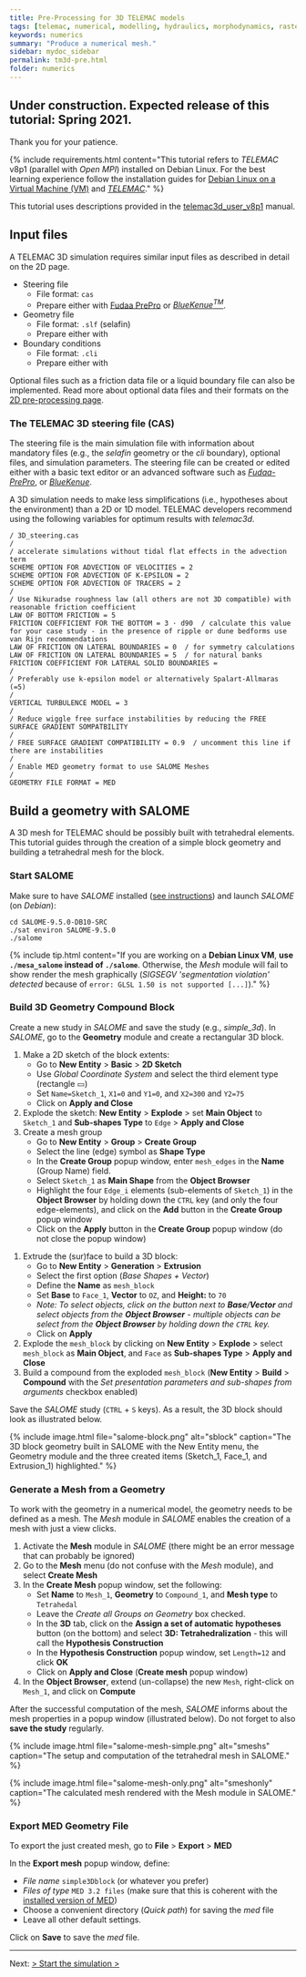```yaml
---
title: Pre-Processing for 3D TELEMAC models
tags: [telemac, numerical, modelling, hydraulics, morphodynamics, raster, shapefile, qgis, hydraulics, tin]
keywords: numerics
summary: "Produce a numerical mesh."
sidebar: mydoc_sidebar
permalink: tm3d-pre.html
folder: numerics
---
```


## Under construction. Expected release of this tutorial: Spring 2021.

Thank you for your patience.

{% include requirements.html content="This tutorial refers to *TELEMAC* v8p1 (parallel with *Open MPI*) installed on Debian Linux. For the best learning experience follow the installation guides for [Debian Linux on a Virtual Machine (VM)](#vm.html) and [*TELEMAC*](install-telemac.html)." %}

This tutorial uses descriptions provided in the [telemac3d_user_v8p1](http://ot-svn-public:telemac1*@svn.opentelemac.org/svn/opentelemac/tags/v8p1r2/documentation/telemac2d/user/telemac3d_user_v8p1.pdf) manual.

## Input files

A TELEMAC 3D simulation requires similar input files as described in detail on the 2D page.

* Steering file 
    + File format: `cas`
    + Prepare either with [Fudaa PrePro](https://fudaa-project.atlassian.net/wiki/spaces/PREPRO/pages/253165587/How+to+launch+Fudaa-Prepro) or [*BlueKenue<sup>TM</sup>*](install-telemac.html#bluekenue).
* Geometry file
    + File format: `.slf` (selafin)
    + Prepare either with
* Boundary conditions
    + File format: `.cli`
    + Prepare either with

Optional files such as a friction data file or a liquid boundary file can also be implemented. Read more about optional data files and their formats on the [2D pre-processing page](tm2d-pre.html#optionals).


### The TELEMAC 3D steering file (CAS)

The steering file is the main simulation file with information about mandatory files (e.g., the *selafin* geometry or the *cli* boundary), optional files, and simulation parameters. The steering file can be created or edited either with a basic text editor or an advanced software such as [*Fudaa-PrePro*](install-telemac.html#fudaa), or [*BlueKenue*](install-telemac.html#bluekenue).

A 3D simulation needs to make less simplifications (i.e., hypotheses about the environment) than a 2D or 1D model. TELEMAC developers recommend using the following variables for optimum results with *telemac3d*.

```
/ 3D_steering.cas
/
/ accelerate simulations without tidal flat effects in the advection term
SCHEME OPTION FOR ADVECTION OF VELOCITIES = 2
SCHEME OPTION FOR ADVECTION OF K-EPSILON = 2
SCHEME OPTION FOR ADVECTION OF TRACERS = 2
/
/ Use Nikuradse roughness law (all others are not 3D compatible) with reasonable friction coefficient
LAW OF BOTTOM FRICTION = 5
FRICTION COEFFICIENT FOR THE BOTTOM = 3 · d90  / calculate this value for your case study - in the presence of ripple or dune bedforms use van Rijn recommendations
LAW OF FRICTION ON LATERAL BOUNDARIES = 0  / for symmetry calculations
LAW OF FRICTION ON LATERAL BOUNDARIES = 5  / for natural banks
FRICTION COEFFICIENT FOR LATERAL SOLID BOUNDARIES = 
/
/ Preferably use k-epsilon model or alternatively Spalart-Allmaras (=5)
/
VERTICAL TURBULENCE MODEL = 3
/
/ Reduce wiggle free surface instabilities by reducing the FREE SURFACE GRADIENT SOMPATBILITY
/
/ FREE SURFACE GRADIENT COMPATIBILITY = 0.9  / uncomment this line if there are instabilities
/
/ Enable MED geometry format to use SALOME Meshes
/
GEOMETRY FILE FORMAT = MED 
```


## Build a geometry with SALOME

A 3D mesh for TELEMAC should be possibly built with tetrahedral elements. This tutorial guides through the creation of a simple block geometry and building a tetrahedral mesh for the block.

### Start SALOME
Make sure to have *SALOME* installed ([see instructions](install-telemac.html#salome)) and launch *SALOME* (on *Debian*):

```
cd SALOME-9.5.0-DB10-SRC
./sat environ SALOME-9.5.0
./salome
```

{% include tip.html content="If you are working on a **Debian Linux VM**, **use `./mesa_salome` instead of `./salome`**. Otherwise, the *Mesh* module will fail to show render the mesh graphically (*SIGSEGV 'segmentation violation' detected* because of `error: GLSL 1.50 is not supported [...]`)." %}

### Build 3D Geometry Compound Block

Create a new study in *SALOME* and save the study (e.g., *simple_3d*). In *SALOME*, go to the **Geometry** module and create a rectangular 3D block.

1. Make a 2D sketch of the block extents:
    * Go to **New Entity** > **Basic** > **2D Sketch**
    * Use *Global Coordinate System*  and select the third element type (rectangle &#9645;)
    * Set `Name=Sketch_1`, `X1=0` and `Y1=0`, and `X2=300` and `Y2=75`
    * Click on **Apply and Close**
1. Explode the sketch: **New Entity** > **Explode** > set **Main Object** to `Sketch_1` and **Sub-shapes Type** to `Edge` > **Apply and Close**
1. Create a mesh group
    * Go to **New Entity** > **Group** > **Create Group**
    * Select the line (edge) symbol as **Shape Type**
    * In the **Create Group** popup window, enter `mesh_edges` in the **Name** (Group Name) field. 
    * Select `Sketch_1` as **Main Shape** from the **Object Browser**
    * Highlight the four `Edge_i` elements (sub-elements of `Sketch_1`) in the **Object Browser** by holding down the `CTRL` key (and only the four edge-elements), and click on the **Add** button in the **Create Group** popup window
    * Click on the **Apply** button in the **Create Group** popup window (do not close the popup window)
 <!--
1. Create a boundary group
    * In the still opened **Create Group** popup window, select the line (edge) symbol as **Shape Type**
    * In the **Create Group** popup window, enter `boundary_edges` in the **Name** (Group Name) field. 
    * Select `Sketch_1` as **Main Shape** from the **Object Browser**
    * Highlight the `Edge_1` and `Edge_4` elements in the **Object Browser** by holding down the `CTRL` key, and click on the **Add** button in the **Create Group** popup window
    * Click on the **Apply and Close** button in the **Create Group** popup window-->
1. Extrude the (sur)face to build a 3D block:
    * Go to **New Entity** > **Generation** > **Extrusion**
    * Select the first option (*Base Shapes + Vector*)
    * Define the **Name** as `mesh_block`
    * Set **Base** to `Face_1`, **Vector** to `OZ`, and **Height:** to `70` 
    * *Note: To select objects, click on the button next to **Base**/**Vector** and select objects from the **Object Browser** - multiple objects can be select from the **Object Browser** by holding down the `CTRL` key.*
    * Click on **Apply**
1. Explode the `mesh_block` by clicking on **New Entity** > **Explode** > select `mesh_block` as **Main Object**, and `Face` as **Sub-shapes Type** >  **Apply and Close**
1. Build a compound from the exploded `mesh_block` (**New Entity** > **Build** > **Compound** with the *Set presentation parameters and sub-shapes from arguments* checkbox enabled)

Save the *SALOME* study (`CTRL` + `S` keys). As a result, the 3D block should look as illustrated below. 

{% include image.html file="salome-block.png" alt="sblock" caption="The 3D block geometry built in SALOME with the New Entity menu, the Geometry module and the three created items (Sketch_1, Face_1, and Extrusion_1) highlighted." %}

### Generate a Mesh from a Geometry

To work with the geometry in a numerical model, the geometry needs to be defined as a mesh. The *Mesh* module in *SALOME* enables the creation of a mesh with just a view clicks.

1. Activate the **Mesh** module in *SALOME* (there might be an error message that can probably be ignored)
1. Go to the **Mesh** menu (do not confuse with the *Mesh* module), and select **Create Mesh**
1. In the **Create Mesh** popup window, set the following:
    * Set **Name** to `Mesh_1`, **Geometry** to `Compound_1`, and **Mesh type** to `Tetrahedal`
    * Leave the *Create all Groups on Geometry* box checked.
    * In the **3D** tab, click on the **Assign a set of automatic hypotheses** button (on the bottom) and select **3D: Tetrahedralization** -  this will call the **Hypothesis Construction**
    * In the **Hypothesis Construction** popup window, set `Length=12` and click **OK**
    * Click on **Apply and Close** (**Create mesh** popup window)
1. In the **Object Browser**, extend (un-collapse) the new `Mesh`, right-click on `Mesh_1`, and click on **Compute**

After the successful computation of the mesh, *SALOME* informs about the mesh properties in a popup window (illustrated below). Do not forget to also **save the study** regularly.
    
{% include image.html file="salome-mesh-simple.png" alt="smeshs" caption="The setup and computation of the tetrahedral mesh in SALOME." %}

{% include image.html file="salome-mesh-only.png" alt="smeshonly" caption="The calculated mesh rendered with the Mesh module in SALOME." %}

### Export MED Geometry File

To export the just created mesh, go to **File** > **Export** > **MED**

In the **Export mesh** popup window, define:
* *File name* `simple3Dblock` (or whatever you prefer)
* *Files of type* `MED 3.2 files` (make sure that this is coherent with the [installed version of MED](install-telemac.html#med-hdf))
* Choose a convenient directory (*Quick path*) for saving the *med* file
* Leave all other default settings.

Click on **Save** to save the *med* file.

***

Next: [> Start the simulation >](tm-run.html)
